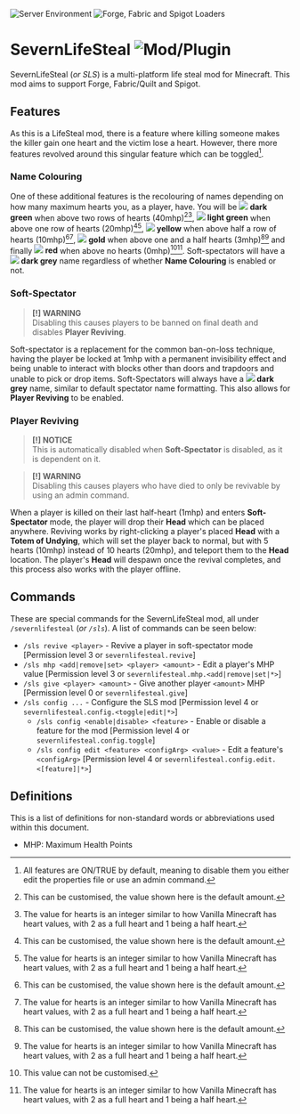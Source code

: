 ![Server Environment](https://img.shields.io/badge/Environment-SERVER-ddd?labelColor=222) ![Forge, Fabric and Spigot Loaders](https://img.shields.io/badge/Loader-FORGE%2C%20FABRIC%20&%20SPIGOT-ddd?labelColor=222)

# SevernLifeSteal ![Mod/Plugin](https://img.shields.io/badge/[%20%20%20%20Mod%2fPlugin-]-22d?labelColor=22d)
SevernLifeSteal (*or SLS*) is a multi-platform life steal mod for Minecraft. This mod aims to support Forge, Fabric/Quilt and Spigot.

## Features
As this is a LifeSteal mod, there is a feature where killing someone makes the killer gain one heart and the victim lose a heart. However, there more features revolved around this singular feature which can be toggled[^1].
### Name Colouring
One of these additional features is the recolouring of names depending on how many maximum hearts you, as a player, have. You will be **![](https://placehold.it/16x16/00aa00/00aa00.png) dark green** when above two rows of hearts (40mhp)[^2][^3], **![](https://placehold.it/16x16/55ff55/55ff55.png) light green** when above one row of hearts (20mhp)[^2][^3], **![](https://placehold.it/16x16/ffff55/ffff55.png) yellow** when above half a row of hearts (10mhp)[^2][^3], **![](https://placehold.it/16x16/ffaa00/ffaa00.png) gold** when above one and a half hearts (3mhp)[^2][^3] and finally **![](https://placehold.it/16x16/ff5555/ff5555.png) red** when above no hearts (0mhp)[^4][^3]. Soft-spectators will have a **![](https://placehold.it/16x16/555555/555555.png) dark grey** name regardless of whether **Name Colouring** is enabled or not.
### Soft-Spectator
> **[!] WARNING**<br>
> Disabling this causes players to be banned on final death and disables **Player Reviving**.

Soft-spectator is a replacement for the common ban-on-loss technique, having the player be locked at 1mhp with a permanent invisibility effect and being unable to interact with blocks other than doors and trapdoors and unable to pick or drop items. Soft-Spectators will always have a **![](https://placehold.it/16x16/555555/555555.png) dark grey** name, similar to default spectator name formatting. This also allows for **Player Reviving** to be enabled.
### Player Reviving
> **[!] NOTICE**<br>
> This is automatically disabled when **Soft-Spectator** is disabled, as it is dependent on it. 

> **[!] WARNING**<br>
> Disabling this causes players who have died to only be revivable by using an admin command.<br>

When a player is killed on their last half-heart (1mhp) and enters **Soft-Spectator** mode, the player will drop their **Head** which can be placed anywhere. Reviving works by right-clicking a player's placed **Head** with a **Totem of Undying**, which will set the player back to normal, but with 5 hearts (10mhp) instead of 10 hearts (20mhp), and teleport them to the **Head** location. The player's **Head** will despawn once the revival completes, and this process also works with the player offline.

## Commands
These are special commands for the SevernLifeSteal mod, all under `/severnlifesteal` (*or `/sls`*). A list of commands can be seen below:
  - `/sls revive <player>` - Revive a player in soft-spectator mode [Permission level 3 or `severnlifesteal.revive`]
  - `/sls mhp <add|remove|set> <player> <amount>` - Edit a player's MHP value [Permission level 3 or `severnlifesteal.mhp.<add|remove|set|*>`]
  - `/sls give <player> <amount>` - Give another player `<amount>` MHP [Permission level 0 or `severnlifesteal.give`]
  - `/sls config ...` - Configure the SLS mod [Permission level 4 or `severnlifesteal.config.<toggle|edit|*>`] 
    - `/sls config <enable|disable> <feature>` - Enable or disable a feature for the mod [Permission level 4 or `severnlifesteal.config.toggle`]
    - `/sls config edit <feature> <configArg> <value>` - Edit a feature's `<configArg>` [Permission level 4 or `severnlifesteal.config.edit.<[feature]|*>`]

## Definitions
This is a list of definitions for non-standard words or abbreviations used within this document.
  - MHP: Maximum Health Points

[^1]: All features are ON/TRUE by default, meaning to disable them you either edit the properties file or use an admin command.
[^2]: This can be customised, the value shown here is the default amount.
[^3]: The value for hearts is an integer similar to how Vanilla Minecraft has heart values, with 2 as a full heart and 1 being a half heart.
[^4]: This value can not be customised.